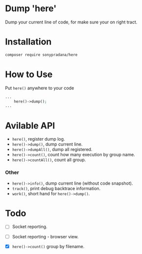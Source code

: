 # Dump 'here'
Dump your current line of code, for make sure your on right tract.

# Installation
```bash
composer require sonypradana/here
```
# How to Use
Put `here()` anywhere to your code
```php
...
    here()->dump();
...
```
# Avilable API
- `here()`, register dump log.
- `here()->dump()`, dump current line.
- `here()->dumpAll()`, dump all registered.
- `here()->count()`, count how many execution by group name.
- `here()->countAll()`, count all group.

### Other
- `here()->info()`, dump current line (without code snapshot).
- `track()`, print debug backtrace information.
- `work()`, short hand for `here()->dump()`.

# Todo
- [ ] Socket reporting.
- [ ] Socket reporting - browser view.
- [X] `here()->count()` group by filename.

